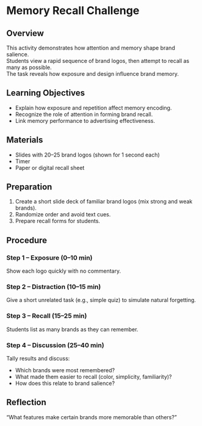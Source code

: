 # Memory Recall Challenge

## Overview
This activity demonstrates how attention and memory shape brand salience.  
Students view a rapid sequence of brand logos, then attempt to recall as many as possible.  
The task reveals how exposure and design influence brand memory.

## Learning Objectives
- Explain how exposure and repetition affect memory encoding.  
- Recognize the role of attention in forming brand recall.  
- Link memory performance to advertising effectiveness.

## Materials
- Slides with 20–25 brand logos (shown for 1 second each)  
- Timer  
- Paper or digital recall sheet  

## Preparation
1. Create a short slide deck of familiar brand logos (mix strong and weak brands).  
2. Randomize order and avoid text cues.  
3. Prepare recall forms for students.

## Procedure
### Step 1 – Exposure (0–10 min)
Show each logo quickly with no commentary.

### Step 2 – Distraction (10–15 min)
Give a short unrelated task (e.g., simple quiz) to simulate natural forgetting.

### Step 3 – Recall (15–25 min)
Students list as many brands as they can remember.

### Step 4 – Discussion (25–40 min)
Tally results and discuss:
- Which brands were most remembered?  
- What made them easier to recall (color, simplicity, familiarity)?  
- How does this relate to brand salience?

## Reflection
“What features make certain brands more memorable than others?”
